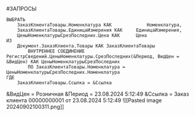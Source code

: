 #ЗАПРОСЫ
```bsl
ВЫБРАТЬ
	ЗаказКлиентаТовары.Номенклатура КАК				Номенклатура,
	ЗаказКлиентаТовары.ЕдиницаИзмерения КАК		ЕдиницаИзмерения,
	ЦеныНоменклатурыСрезПоследних.Цена КАК		Цена
ИЗ
	Документ.ЗаказКлиента.Товары КАК ЗаказКлиентаТовары
		ВНУТРЕННЕЕ СОЕДИНЕНИЕ РегистрСведений.ЦеныНоменклатуры.СрезПоследних(&Период, ВидЦен = &ВидЦен) КАК ЦеныНоменклатурыСрезПоследних
		ПО ЗаказКлиентаТовары.Номенклатура = ЦеныНоменклатурыСрезПоследних.Номенклатура
ГДЕ
	ЗаказКлиентаТовары.Ссылка = &Ссылка
```
&ВидЦен = Розничная
&Период = 23.08.2024 5:12:49
&Ссылка = Заказ клиента 00000000001 от 23.08.2024 5:12:49
![[Pasted image 20240902100311.png]]
